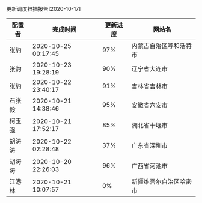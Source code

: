 更新调度扫描报告[2020-10-17]

|	配置者	|	完成时间	|	更新进度	|	网站名	|
|----|----|----|----|
|	张豹	|	2020-10-25 00:17:45	|	 97%	|	内蒙古自治区呼和浩特市	|
|	张豹	|	2020-10-23 19:28:19	|	 90%	|	辽宁省大连市	|
|	张豹	|	2020-10-22 23:40:17	|	 91%	|	吉林省吉林市	|
|	石张毅	|	2020-10-21 14:38:46	|	 95%	|	安徽省六安市	|
|	柯玉强	|	2020-10-21 17:52:17	|	 85%	|	湖北省十堰市	|
|	胡涛涛	|	2020-10-22 02:28:48	|	 37%	|	广东省深圳市	|
|	胡涛涛	|	2020-10-20 22:26:03	|	 96%	|	广西省河池市	|
|	江港林	|	2020-10-21 10:07:57	|	  0%	|	新疆维吾尔自治区哈密市	|
